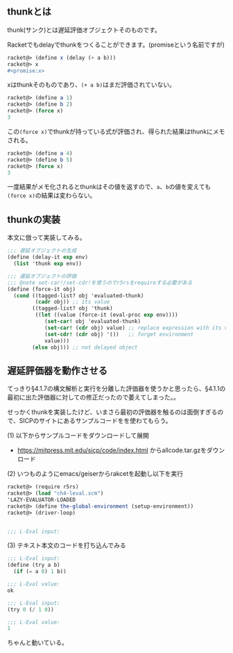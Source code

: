 

## thunkとは

thunk(サンク)とは遅延評価オブジェクトそのものです。

Racketでもdelayでthunkをつくることができます。(promiseという名前ですが)

```scheme
racket@> (define x (delay (+ a b)))
racket@> x
#<promise:x>
```

xはthunkそのものであり、```(+ a b)```はまだ評価されていない。

```scheme
racket@> (define a 1)
racket@> (define b 2)
racket@> (force x)
3
```

この```(force x)```でthunkが持っている式が評価され、得られた結果はthunkにメモされる。

```scheme
racket@> (define a 4)
racket@> (define b 5)
racket@> (force x)
3
```

一度結果がメモ化されるとthunkはその値を返すので、```a```、```b```の値を変えても```(force x)```の結果は変わらない。


## thunkの実装

本文に倣って実装してみる。

```scheme
;;; 遅延オブジェクトの生成
(define (delay-it exp env)
  (list 'thunk exp env))

;;; 遅延オブジェクトの評価
;;; @note set-car!/set-cdr!を使うのでr5rsをrequireする必要がある
(define (force-it obj)
  (cond ((tagged-list? obj 'evaluated-thunk)
		 (cadr obj)) ;; its value
		((tagged-list? obj 'thunk)
		 ((let ((value (force-it (eval-proc exp env))))
			(set-car! obj 'evaluated-thunk)
			(set-car! (cdr obj) value) ;; replace expression with its value
			(set-cdr! (cdr obj) '())   ;; forget environment
			value)))
		(else obj))) ;; not delayed object
```

## 遅延評価器を動作させる

てっきり§4.1.7の構文解析と実行を分離した評価器を使うかと思ったら、§4.1.1の最初に出た評価器に対しての修正だったので萎えてしまった。。

せっかくthunkを実装したけど、いまさら最初の評価器を触るのは面倒すぎるので、SICPのサイトにあるサンプルコードをを使わてもらう。


(1) 以下からサンプルコードをダウンロードして展開
- https://mitpress.mit.edu/sicp/code/index.html からallcode.tar.gzをダウンロード

(2) いつものようにemacs/geiserからrakcetを起動し以下を実行

```scheme
racket@> (require r5rs)
racket@> (load "ch4-leval.scm")
'LAZY-EVALUATOR-LOADED
racket@> (define the-global-environment (setup-environment))
racket@> (driver-loop)


;;; L-Eval input:

```

(3) テキスト本文のコードを打ち込んでみる

```scheme
;;; L-Eval input:
(define (try a b)
  (if (= a 0) 1 b))

;;; L-Eval value:
ok

;;; L-Eval input:
(try 0 (/ 1 0))

;;; L-Eval value:
1
```

ちゃんと動いている。




